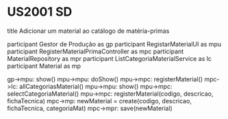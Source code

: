 # US2001 SD
title Adicionar um material ao catálogo de matéria-primas

participant Gestor de Produção as gp
participant RegistarMaterialUI as mpu
participant RegisterMaterialPrimaController as mpc
participant MaterialRepository as mpr
participant ListCategoriaMaterialService as lc
participant Material as mp

gp->mpu: show()
mpu->mpu: doShow()
mpu->mpc: registerMaterial()
mpc->lc: allCategoriasMaterial()
mpu->mpu: show()
mpu->mpc: selectCategoriaMaterial()
mpu->mpc: registerMaterial(codigo, descricao, fichaTecnica)
mpc->mp: newMaterial = create(codigo, descricao, fichaTecnica, categoriaMat)
mpc->mpr: save(newMaterial)
